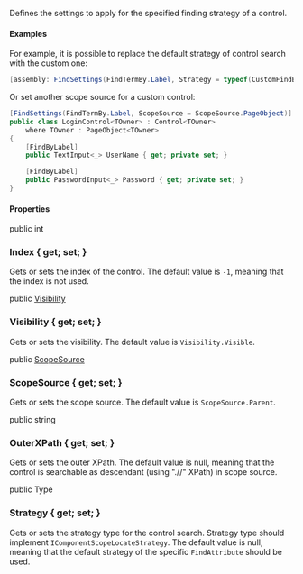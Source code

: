 Defines the settings to apply for the specified finding strategy of a control.

#### Examples

For example, it is possible to replace the default strategy of control search with the custom one:

```cs
[assembly: FindSettings(FindTermBy.Label, Strategy = typeof(CustomFindByLabelStrategy))]
```

Or set another scope source for a custom control:

```cs
[FindSettings(FindTermBy.Label, ScopeSource = ScopeSource.PageObject)]
public class LoginControl<TOwner> : Control<TOwner>
    where TOwner : PageObject<TOwner>
{
    [FindByLabel]
    public TextInput<_> UserName { get; private set; }

    [FindByLabel]
    public PasswordInput<_> Password { get; private set; }
}
```

#### Properties

<div class="member">
    <span class="head"><span class="keyword">public</span> <span class="keyword">int</span></span>
    <h3><span class="body">Index</span><span class="tail"> { <span class="keyword">get</span>; <span class="keyword">set</span>; }</span></h3>
</div>

Gets or sets the index of the control. The default value is `-1`, meaning that the index is not used.

<div class="member">
    <span class="head"><span class="keyword">public</span> <a href="#visibility" class="type">Visibility</a></span>
    <h3><span class="body">Visibility</span><span class="tail"> { <span class="keyword">get</span>; <span class="keyword">set</span>; }</span></h3>
</div>

Gets or sets the visibility. The default value is `Visibility.Visible`.

<div class="member">
    <span class="head"><span class="keyword">public</span> <a href="#scopesource" class="type">ScopeSource</a></span>
    <h3><span class="body">ScopeSource</span><span class="tail"> { <span class="keyword">get</span>; <span class="keyword">set</span>; }</span></h3>
</div>

Gets or sets the scope source. The default value is `ScopeSource.Parent`.

<div class="member">
    <span class="head"><span class="keyword">public</span> <span class="keyword">string</span></span>
    <h3><span class="body">OuterXPath</span><span class="tail"> { <span class="keyword">get</span>; <span class="keyword">set</span>; }</span></h3>
</div>

Gets or sets the outer XPath. The default value is null, meaning that the control is searchable as descendant (using ".//" XPath) in scope source.

<div class="member">
    <span class="head"><span class="keyword">public</span> <span class="type">Type</span></span>
    <h3><span class="body">Strategy</span><span class="tail"> { <span class="keyword">get</span>; <span class="keyword">set</span>; }</span></h3>
</div>

Gets or sets the strategy type for the control search. Strategy type should implement `IComponentScopeLocateStrategy`. The default value is null, meaning that the default strategy of the specific `FindAttribute` should be used.